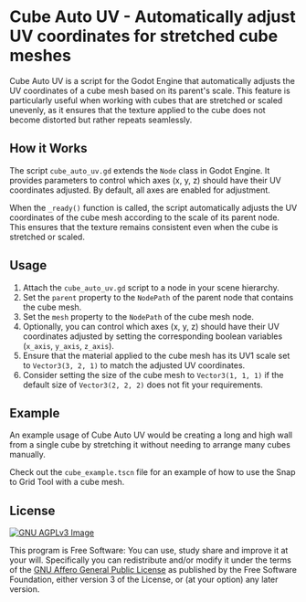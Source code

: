 # Cube Auto UV - Automatically adjust UV coordinates for stretched cube meshes

Cube Auto UV is a script for the Godot Engine that automatically adjusts the UV coordinates of a cube mesh based on its parent's scale. This feature is particularly useful when working with cubes that are stretched or scaled unevenly, as it ensures that the texture applied to the cube does not become distorted but rather repeats seamlessly.

## How it Works

The script `cube_auto_uv.gd` extends the `Node` class in Godot Engine. It provides parameters to control which axes (x, y, z) should have their UV coordinates adjusted. By default, all axes are enabled for adjustment.

When the `_ready()` function is called, the script automatically adjusts the UV coordinates of the cube mesh according to the scale of its parent node. This ensures that the texture remains consistent even when the cube is stretched or scaled.

## Usage

1. Attach the `cube_auto_uv.gd` script to a node in your scene hierarchy.
2. Set the `parent` property to the `NodePath` of the parent node that contains the cube mesh.
3. Set the `mesh` property to the `NodePath` of the cube mesh node.
4. Optionally, you can control which axes (x, y, z) should have their UV coordinates adjusted by setting the corresponding boolean variables (`x_axis`, `y_axis`, `z_axis`).
5. Ensure that the material applied to the cube mesh has its UV1 scale set to `Vector3(3, 2, 1)` to match the adjusted UV coordinates.
6. Consider setting the size of the cube mesh to `Vector3(1, 1, 1)` if the default size of `Vector3(2, 2, 2)` does not fit your requirements.

## Example

An example usage of Cube Auto UV would be creating a long and high wall from a single cube by stretching it without needing to arrange many cubes manually.

Check out the `cube_example.tscn` file for an example of how to use the Snap to Grid Tool with a cube mesh.

## License
[![GNU AGPLv3 Image](https://www.gnu.org/graphics/agplv3-155x51.png)](https://www.gnu.org/licenses/agpl-3.0.html)  

This program is Free Software: You can use, study share and improve it at your
will. Specifically you can redistribute and/or modify it under the terms of the
[GNU Affero General Public License](https://www.gnu.org/licenses/agpl-3.0.html) as
published by the Free Software Foundation, either version 3 of the License, or
(at your option) any later version.
